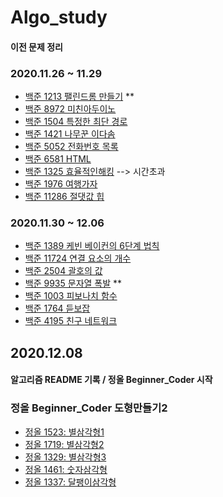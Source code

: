 # Algo_study

#### 이전 문제 정리 
### 2020.11.26 ~ 11.29

* [백준 1213 팰린드롬 만들기](https://www.acmicpc.net/problem/1213) **
* [백준 8972 미친아두이노](https://www.acmicpc.net/problem/8972)
* [백준 1504 특정한 최단 경로](https://www.acmicpc.net/problem/1504)
* [백준 1421 나무꾼 이다솜](https://www.acmicpc.net/problem/1421)
* [백준 5052 전화번호 목록](https://www.acmicpc.net/problem/5052)
* [백준 6581 HTML](https://www.acmicpc.net/problem/6581)
* [백준 1325 효율적인해킹](https://www.acmicpc.net/problem/1325) --> 시간초과
* [백준 1976 여행가자](https://www.acmicpc.net/problem/1976)
* [백준 11286 절댓값 힙](https://www.acmicpc.net/problem/11286)

### 2020.11.30 ~ 12.06

* [백준 1389 케빈 베이컨의 6단계 법칙](https://www.acmicpc.net/problem/1389)
* [백준 11724 연결 요소의 개수](https://www.acmicpc.net/problem/11724)
* [백준 2504 괄호의 값](https://www.acmicpc.net/problem/2504)
* [백준 9935 문자열 폭발](https://www.acmicpc.net/problem/9935) **
* [백준 1003 피보나치 함수](https://www.acmicpc.net/problem/1003)
* [백준 1764 듣보잡](https://www.acmicpc.net/problem/1764)
* [백준 4195 친구 네트워크](https://www.acmicpc.net/problem/4195)


## 2020.12.08 
#### 알고리즘 README 기록 / 정올 Beginner_Coder 시작
### 정올 Beginner_Coder 도형만들기2
* [정올 1523: 별삼각형1](http://www.jungol.co.kr/bbs/board.php?bo_table=pbank&wr_id=795&sca=2020)
* [정올 1719: 별삼각형2](http://www.jungol.co.kr/bbs/board.php?bo_table=pbank&wr_id=992&sca=2020)
* [정올 1329: 별삼각형3](http://www.jungol.co.kr/bbs/board.php?bo_table=pbank&wr_id=608&sca=2020)
* [정올 1461: 숫자삼각형](http://www.jungol.co.kr/bbs/board.php?bo_table=pbank&wr_id=914&sca=2020)
* [정올 1337: 달팽이삼각형](http://www.jungol.co.kr/bbs/board.php?bo_table=pbank&wr_id=609&sca=2020)
